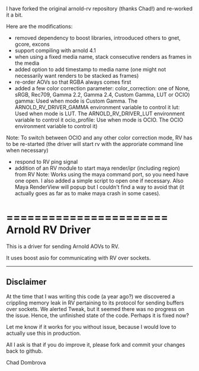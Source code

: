 I have forked the original arnold-rv repository (thanks Chad!) and re-worked it a bit. 

Here are the modifications:
- removed dependency to boost libraries, introoduced others to gnet, gcore, excons
- support compiling with arnold 4.1
- when using a fixed media name, stack consecutive renders as frames in the media
- added option to add timestamp to media name (one might not necessarily want renders to be stacked as frames)
- re-order AOVs so that RGBA always comes first
- added a few color correction parameter:
color_correction: one of None, sRGB, Rec709, Gamma 2.2, Gamma 2.4, Custom Gamma, LUT or OCIO)
gamma: Used when mode is Custom Gamma. The ARNOLD_RV_DRIVER_GAMMA environment variable to control it
lut: Used when mode is LUT. The ARNOLD_RV_DRIVER_LUT environment variable to control it
ocio_profile: Use when mode is OCIO. The OCIO environment variable to control it)    

Note: To switch between OCIO and any other color correction mode, RV has to be re-started 
(the driver will start rv with the approriate command line when necessary)
- respond to RV ping signal
- addition of an RV module to start maya render/ipr (including region) from RV
Note: Works using the maya command port, so you need have one open. I also added a simple script to open one if necessary. 
Also Maya RenderView will popup but I couldn't find a way to avoid that (it actually goes as far as to make maya crash in some cases).


=======================
Arnold RV Driver
=======================

This is a driver for sending Arnold AOVs to RV.

It uses boost asio for communicating with RV over sockets.

-----------------------
Disclaimer
-----------------------

At the time that I was writing this code (a year ago?) we discovered a crippling memory leak in RV
pertaining to its protocol for sending buffers over sockets.  We alerted Tweak, but it seemed there
was no progress on the issue. Hence, the unfinished state of the code. Perhaps it is fixed now?

Let me know if it works for you without issue, because I would love to actually use this in production.

All I ask is that if you do improve it, please fork and commit your changes back to github.


Chad Dombrova


